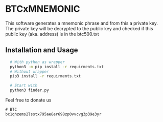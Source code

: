 
# BTCxMNEMONIC

This software generates a mnemonic phrase and from this a private key. The private key will be decrypted to the public key and checked if this public key (aka. address) is in the btc500.txt


## Installation and Usage


```bash
  # With python as wrapper
  python3 -m pip install -r requirments.txt
  # Without wrapper
  pip3 install -r requirments.txt

  # Start with
  python3 finder.py
```
    
Feel free to donate us

```javascript
# BTC
bc1qhzems2lsstx795ae8er698zp0vvcvg3p39e3yr
```


